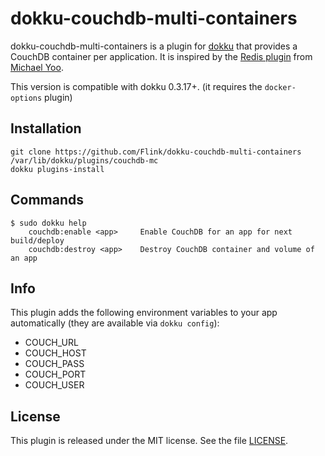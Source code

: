 # dokku-couchdb-multi-containers

dokku-couchdb-multi-containers is a plugin for [dokku][dokku] that provides a CouchDB container per application. It is inspired by the [Redis plugin][redis_plugin] from [Michael Yoo][sekjun9878].

This version is compatible with dokku 0.3.17+. (it requires the `docker-options` plugin)

## Installation

```
git clone https://github.com/Flink/dokku-couchdb-multi-containers /var/lib/dokku/plugins/couchdb-mc
dokku plugins-install
```

## Commands
```
$ sudo dokku help
    couchdb:enable <app>     Enable CouchDB for an app for next build/deploy
    couchdb:destroy <app>    Destroy CouchDB container and volume of an app
```

## Info
This plugin adds the following environment variables to your app automatically (they are available via `dokku config`):

* COUCH\_URL
* COUCH\_HOST
* COUCH\_PASS
* COUCH\_PORT
* COUCH\_USER

## License

This plugin is released under the MIT license. See the file [LICENSE](LICENSE).

[dokku]: https://github.com/progrium/dokku
[redis_plugin]: https://github.com/sekjun9878/dokku-redis-plugin
[sekjun9878]: https://github.com/sekjun9878

